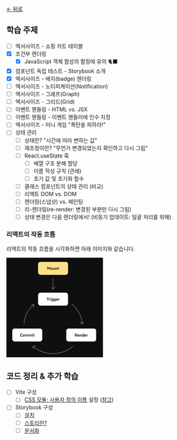 [← 뒤로](../README.md)

## 학습 주제

- [ ] 엑서사이즈 - 쇼핑 카트 테이블
- [x] 조건부 렌더링
  - [x] JavaScript 객체 합성의 함정에 유의 🐈‍⬛
- [x] 컴포넌트 독립 테스트 - Storybook 소개
- [x] 엑서사이즈 - 배지(badge) 렌더링
- [ ] 엑서사이즈 - 노티피케이션(Notification)
- [ ] 엑서사이즈 - 그래프(Graph)
- [ ] 엑서사이즈 - 그리드(Grid)
- [ ] 이벤트 핸들링 - HTML vs. JSX
- [ ] 이벤트 핸들링 - 이벤트 핸들러에 인수 지정
- [ ] 엑서사이즈 - 미니 게임 "폭탄을 피하라!"
- [ ] 상태 관리
  - [ ] 상태란? "시간에 따라 변하는 값"
  - [ ] 재조정이란? "무언가 변경되었는지 확인하고 다시 그림"
  - [ ] React.useState 훅
    - [ ] 배열 구조 분해 할당
    - [ ] 이름 작성 규칙 (관례)
    - [ ] 초기 값 및 초기화 함수
  - [ ] 클래스 컴포넌트의 상태 관리 (비교)
  - [ ] 리액트 DOM vs. DOM
  - [ ] 렌더링(스냅샷) vs. 페인팅
  - [ ] 리-렌더링(re-render: 변경된 부분만 다시 그림)
  - [ ] 상태 변경은 다음 렌더링에서! (비동기 업데이트: 일괄 처리를 위해)
  
### 리액트의 작동 흐름

리액트의 작동 흐름을 시각화하면 아래 이미지와 같습니다.
  
<img src="./assets/react-process.png" alt="" height="260" />

## 코드 정리 & 추가 학습

- [ ] Vite 구성
  - [ ] [CSS 모듈: 사용자 정의 이름](https://ko.vitejs.dev/config/shared-options.html#css-modules) 설정 ([참고](https://github.com/webpack/loader-utils#interpolatename))
- [ ] Storybook 구성 
  - [ ] [설치](https://storybook.js.org/docs/get-started/install)
  - [ ] [스토리란?](https://storybook.js.org/docs/get-started/whats-a-story)
  - [ ] [문서화](https://storybook.js.org/docs/writing-docs/autodocs)